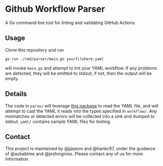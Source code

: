 # Github Workflow Parser

A Go command line tool for linting and validating GitHub Actions.

## Usage

Clone this repository and run

``
go run ./cmd/parser/main.go yourfilehere.yaml
``

will invoke `main.go` and attempt to lint your YAML workflow.  If any problems are detected, they will be emitted to stdout; if not, then the output will be empty.

## Details

The code in `parse/` will leverage [this package](https://pkg.go.dev/gopkg.in/yaml.v3) to read the YAML file, and will attempt to cast the YAML it reads into the types specified in `workflow/`.  Any mismatches or detected errors will be collected into a sink and dumped to stdout.  `yaml/` contains sample YAML files for testing.

## Contact

This project is maintained by @jjayeon and @hankc97, under the guidance of @aybabtme and @joshmgross.  Please contact any of us for more information.
